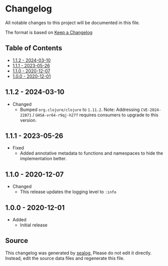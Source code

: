 # Changelog

All notable changes to this project will be documented in this file.

The format is based on [Keep a Changelog](https://keepachangelog.com/en/1.0.0/)

## Table of Contents

* [1.1.2 - 2024-03-10](#112---2024-03-10)
* [1.1.1 - 2023-05-26](#111---2023-05-26)
* [1.1.0 - 2020-12-07](#110---2020-12-07)
* [1.0.0 - 2020-12-01](#100---2020-12-01)

## 1.1.2 - 2024-03-10

* Changed
  * Bumped `org.clojure/clojure` to `1.11.2`. Note: Addressing `CVE-2024-22871` / `GHSA-vr64-r9qj-h27f` requires consumers to upgrade to this version.

## 1.1.1 - 2023-05-26

* Fixed
  * Added annotative metadata to functions and namespaces to hide the implementation better.

## 1.1.0 - 2020-12-07

* Changed
  * This release updates the logging level to `:info`

## 1.0.0 - 2020-12-01

* Added
  * Initial release

## Source

This changelog was generated by [sealog.](https://github.com/Wall-Brew-Co/lein-sealog)
Please do not edit it directly. Instead, edit the source data files and regenerate this file.
